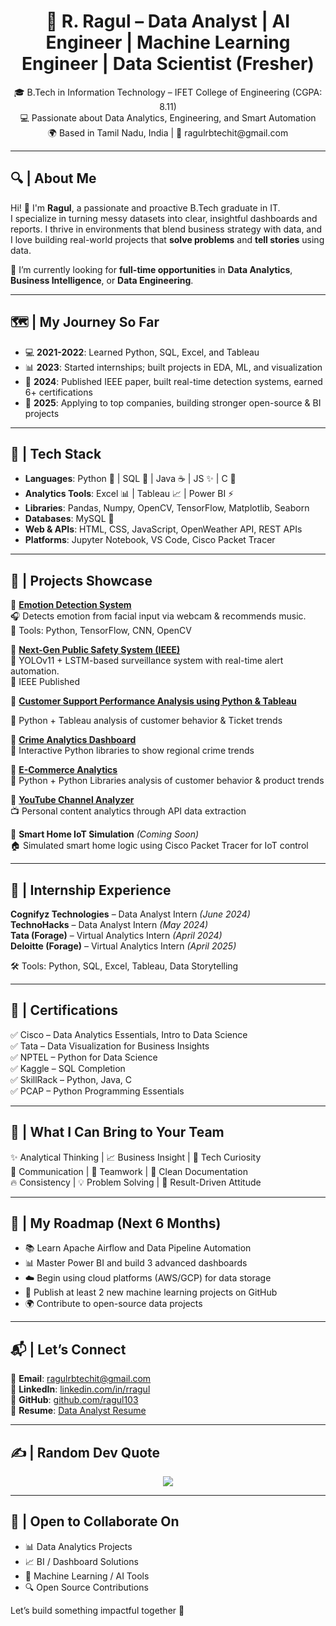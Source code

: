 <h1 align="center">💫 R. Ragul – Data Analyst | AI Engineer | Machine Learning Engineer | Data Scientist (Fresher)</h1>

<p align="center">
  🎓 B.Tech in Information Technology – IFET College of Engineering (CGPA: 8.11)<br>
  💻 Passionate about Data Analytics, Engineering, and Smart Automation<br>
  🌍 Based in Tamil Nadu, India | 📧 ragulrbtechit@gmail.com
</p>

---

## 🔍 | About Me

Hi! 👋 I'm **Ragul**, a passionate and proactive B.Tech graduate in IT.  
I specialize in turning messy datasets into clear, insightful dashboards and reports. I thrive in environments that blend business strategy with data, and I love building real-world projects that **solve problems** and **tell stories** using data.

🎯 I’m currently looking for **full-time opportunities** in **Data Analytics**, **Business Intelligence**, or **Data Engineering**.

---

## 🗺️ | My Journey So Far

- 💻 **2021-2022**: Learned Python, SQL, Excel, and Tableau  
- 📊 **2023**: Started internships; built projects in EDA, ML, and visualization  
- 🧪 **2024**: Published IEEE paper, built real-time detection systems, earned 6+ certifications  
- 🚀 **2025**: Applying to top companies, building stronger open-source & BI projects

---

## 🧠 | Tech Stack

- **Languages**: Python 🐍 | SQL 🧮 | Java ☕ | JS ✨ | C 🔣  
- **Analytics Tools**: Excel 📊 | Tableau 📈 | Power BI ⚡  
- **Libraries**: Pandas, Numpy, OpenCV, TensorFlow, Matplotlib, Seaborn  
- **Databases**: MySQL 🐬  
- **Web & APIs**: HTML, CSS, JavaScript, OpenWeather API, REST APIs  
- **Platforms**: Jupyter Notebook, VS Code, Cisco Packet Tracer

---

## 🚀 | Projects Showcase

📌 **[Emotion Detection System](https://github.com/ragul103/Emotion_Detection.git)**  
🎧 Detects emotion from facial input via webcam & recommends music.  
🔧 Tools: Python, TensorFlow, CNN, OpenCV

📌 **[Next-Gen Public Safety System (IEEE)](https://ieeexplore.ieee.org/document/11011409)**  
🚨 YOLOv11 + LSTM-based surveillance system with real-time alert automation.  
📘 IEEE Published

📌 **[Customer Support Performance Analysis using Python & Tableau](https://github.com/ragul103/Customer-Support-Performance-Analysis-using-Python-Tableau.git)** 

🛒 Python + Tableau analysis of customer behavior & Ticket trends

📌 **[Crime Analytics Dashboard](https://github.com/ragul103/Crime_Analysis.git)**  
📍 Interactive Python libraries to show regional crime trends

📌 **[E-Commerce Analytics](https://github.com/ragul103/E-Commerce_Analysics.git)**  
🛒 Python + Python Libraries  analysis of customer behavior & product trends

📌 **[YouTube Channel Analyzer](https://github.com/ragul103/subscribed_youtube_Analysts.git)**  
📺 Personal content analytics through API data extraction

📌 **Smart Home IoT Simulation** *(Coming Soon)*  
🏠 Simulated smart home logic using Cisco Packet Tracer for IoT control

---

## 💼 | Internship Experience

**Cognifyz Technologies** – Data Analyst Intern *(June 2024)*  
**TechnoHacks** – Data Analyst Intern *(May 2024)*  
**Tata (Forage)** – Virtual Analytics Intern *(April 2024)*  
**Deloitte (Forage)** – Virtual Analytics Intern *(April 2025)*

🛠️ Tools: Python, SQL, Excel, Tableau, Data Storytelling

---

## 📜 | Certifications

✅ Cisco – Data Analytics Essentials, Intro to Data Science  
✅ Tata – Data Visualization for Business Insights  
✅ NPTEL – Python for Data Science  
✅ Kaggle – SQL Completion  
✅ SkillRack – Python, Java, C  
✅ PCAP – Python Programming Essentials

---

## 🤝 | What I Can Bring to Your Team

✨ Analytical Thinking | 📈 Business Insight | 🔧 Tech Curiosity  
💬 Communication | 🧩 Teamwork | 📂 Clean Documentation  
🔥 Consistency | 💡 Problem Solving | 🎯 Result-Driven Attitude

---

## 🔭 | My Roadmap (Next 6 Months)

- 📚 Learn Apache Airflow and Data Pipeline Automation  
- 📊 Master Power BI and build 3 advanced dashboards  
- ☁️ Begin using cloud platforms (AWS/GCP) for data storage  
- 🧠 Publish at least 2 new machine learning projects on GitHub  
- 🌍 Contribute to open-source data projects

---

## 📬 | Let’s Connect

📧 **Email**:    [ragulrbtechit@gmail.com](mailto:ragulrbtechit@gmail.com)  
🔗 **LinkedIn**: [linkedin.com/in/rragul](https://linkedin.com/in/rragul)  
🐙 **GitHub**:   [github.com/ragul103](https://github.com/ragul103)  
📄 **Resume**:   [Data Analyst Resume](https://github.com/ragul103/ragul103/blob/main/Ragul_R_Data_Analyst.pdf)  

---

## ✍️ | Random Dev Quote

<p align="center">
  <img src="https://quotes-github-readme.vercel.app/api?type=horizontal&theme=gruvbox" />
</p>

---

## 🤗 | Open to Collaborate On

- 📊 Data Analytics Projects  
- 📈 BI / Dashboard Solutions  
- 🤖 Machine Learning / AI Tools  
- 🔍 Open Source Contributions

Let’s build something impactful together 🚀
